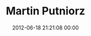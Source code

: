 ---
title: "Martin Putniorz"
date: 2012-06-18 21:21:08 00:00
permalink: /sputnikus
twitter: "sputnikus"
likes: [909]
id: 1066
gravatar: "http://www.gravatar.com/avatar/dc623f9961e8f89cce8aa68d490d2145"
---